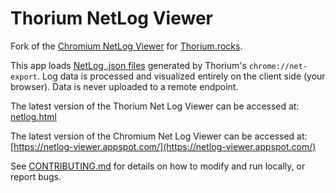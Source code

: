 # Thorium NetLog Viewer
Fork of the [Chromium NetLog Viewer](https://chromium.googlesource.com/catapult/+/master/netlog_viewer/) for [Thorium.rocks](https://thorium.rocks/).

This app loads [NetLog .json files](https://www.chromium.org/developers/design-documents/network-stack/netlog) generated by Thorium's `chrome://net-export`. Log data is processed and visualized entirely on the client side (your browser). Data is never uploaded
to a remote endpoint.

The latest version of the Thorium Net Log Viewer can be accessed at: [netlog.html](https://thorium.rocks/misc/thorium_netlog_viewer/netlog.html)

The latest version of the Chromium Net Log Viewer can be accessed at: [https://netlog-viewer.appspot.com/](https://netlog-viewer.appspot.com/)

See [CONTRIBUTING.md](CONTRIBUTING.md) for details on how to modify and run locally, or report bugs.
